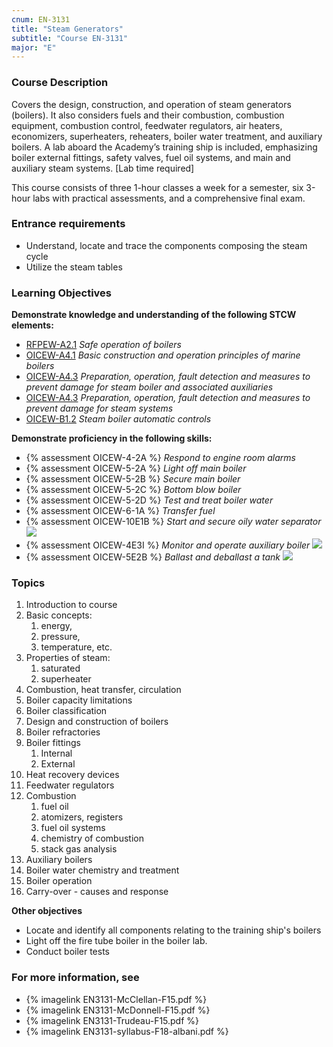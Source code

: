 ```yaml
---
cnum: EN-3131
title: "Steam Generators"
subtitle: "Course EN-3131"
major: "E"
---
```

### Course Description

Covers the design, construction, and operation of steam generators (boilers). It also considers fuels and their combustion, combustion equipment, combustion control, feedwater regulators, air heaters, economizers, superheaters, reheaters, boiler water treatment, and auxiliary boilers. A lab aboard the Academy’s training ship is included, emphasizing boiler external fittings, safety valves, fuel oil systems, and main and auxiliary steam systems. [Lab time required]

This course consists of three 1-hour classes a week for a semester, six 3-hour labs with practical assessments, and a comprehensive final exam.

### Entrance requirements

* Understand, locate and trace the components composing the steam cycle
* Utilize the steam tables


### Learning Objectives

**Demonstrate knowledge and understanding of the following STCW elements:**

* [RFPEW-A2.1]({{site.baseurl}}/tables/34.html#RFPEW-A2.1) *Safe operation of boilers*
* [OICEW-A4.1]({{site.baseurl}}/tables/31.html#OICEW-A4.1) *Basic construction and operation principles of marine boilers*
* [OICEW-A4.3]({{site.baseurl}}/tables/31.html#OICEW-A4.3) *Preparation, operation, fault detection and measures to prevent damage for steam boiler and associated auxiliaries*
* [OICEW-A4.3]({{site.baseurl}}/tables/31.html#OICEW-A4.3) *Preparation, operation, fault detection and measures to prevent damage for steam systems*
* [OICEW-B1.2]({{site.baseurl}}/tables/31.html#OICEW-B1.2) *Steam boiler automatic controls*

**Demonstrate proficiency in the following skills:**

* {% assessment OICEW-4-2A %} *Respond to engine room alarms*
* {% assessment OICEW-5-2A %} *Light off main boiler*
* {% assessment OICEW-5-2B %} *Secure main boiler*
* {% assessment OICEW-5-2C %} *Bottom blow boiler*
* {% assessment OICEW-5-2D %} *Test and treat boiler water*
* {% assessment OICEW-6-1A %} *Transfer fuel*
* {% assessment OICEW-10E1B %} *Start and secure oily water separator* ![]({{site.baseurl}}/assets/images/new.jpg)
* {% assessment OICEW-4E3I %} *Monitor and operate auxiliary boiler* ![]({{site.baseurl}}/assets/images/new.jpg)
* {% assessment OICEW-5E2B %} *Ballast and deballast a tank* ![]({{site.baseurl}}/assets/images/new.jpg)

### Topics

1. Introduction to course
2. Basic concepts: 
	1. energy, 
	2. pressure, 
	3. temperature, etc.
3. Properties of steam:
	1. saturated
	2. superheater
4. Combustion, heat transfer, circulation
5. Boiler capacity limitations
6. Boiler classification
7. Design and construction of boilers
8. Boiler refractories
9. Boiler fittings
	1. Internal
	2. External
10. Heat recovery devices
11. Feedwater regulators
12. Combustion
	1. fuel oil
	2. atomizers, registers
	3. fuel oil systems
	4. chemistry of combustion
	5. stack gas analysis
13. Auxiliary boilers
14. Boiler water chemistry and treatment
15. Boiler operation
16. Carry-over - causes and response




**Other objectives**


* Locate and identify all components relating to the training ship's boilers
* Light off the fire tube boiler in the boiler lab.
* Conduct boiler tests


### For more information, see 

* {% imagelink EN3131-McClellan-F15.pdf %} 
* {% imagelink EN3131-McDonnell-F15.pdf %} 
* {% imagelink EN3131-Trudeau-F15.pdf %} 
* {% imagelink EN3131-syllabus-F18-albani.pdf %} 




